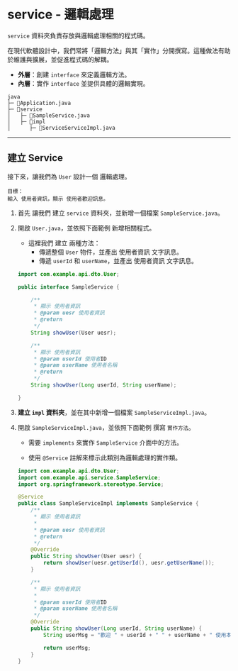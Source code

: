 # service - 邏輯處理

`service` 資料夾負責存放與邏輯處理相關的程式碼。

在現代軟體設計中，我們常將「邏輯方法」與其「實作」分開撰寫。這種做法有助於維護與擴展，並促進程式碼的解耦。

- **外層**：創建 `interface` 來定義邏輯方法。
- **內層**：實作 `interface` 並提供具體的邏輯實現。

```textile
java
├─ 📄Application.java
├─ 📁service
│   ├─ 📄SampleService.java
│   ├─ 📁impl
│      ├─ 📄ServiceServiceImpl.java
```

---

## 建立 Service

接下來，讓我們為 `User` 設計一個 邏輯處理。

```textile
目標：
輸入 使用者資訊，顯示 使用者歡迎訊息。
```

1. 首先 讓我們 建立 `service` 資料夾，並新增一個檔案 `SampleService.java`。

2. 開啟 `User.java`，並依照下面範例 新增相關程式。
   
   - 這裡我們 建立 兩種方法：
     - 傳遞整個 `User` 物件，並產出 使用者資訊 文字訊息。
     - 傳遞 `userId` 和 `userName`，並產出 使用者資訊 文字訊息。
   
   ```java
   import com.example.api.dto.User;
   
   public interface SampleService {
   
       /**
        * 顯示 使用者資訊
        * @param uesr 使用者資訊
        * @return
        */
       String showUser(User uesr);
   
       /**
        * 顯示 使用者資訊
        * @param userId 使用者ID
        * @param userName 使用者名稱
        * @return
        */
       String showUser(Long userId, String userName);
   
   }
   ```

3. **建立 `impl` 資料夾**，並在其中新增一個檔案 `SampleServiceImpl.java`。

4. 開啟 `SampleServiceImpl.java`，並依照下面範例 撰寫 `實作方法`。
   
   - 需要 `implements` 來實作 `SampleService` 介面中的方法。
   
   - 使用 `@Service` 註解來標示此類別為邏輯處理的實作類。
   
   ```java
   import com.example.api.dto.User;
   import com.example.api.service.SampleService;
   import org.springframework.stereotype.Service;
   
   @Service
   public class SampleServiceImpl implements SampleService {
       /**
        * 顯示 使用者資訊
        *
        * @param uesr 使用者資訊
        * @return
        */
       @Override
       public String showUser(User uesr) {
           return showUser(uesr.getUserId(), uesr.getUserName());
       }
   
       /**
        * 顯示 使用者資訊
        *
        * @param userId 使用者ID
        * @param userName 使用者名稱
        */
       @Override
       public String showUser(Long userId, String userName) {
           String userMsg = "歡迎 " + userId + " " + userName + " 使用本系統！";
   
           return userMsg;
       }
   }
   ```
